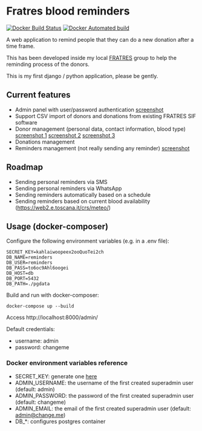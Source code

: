 # Fratres blood reminders

[![Docker Build Status](https://img.shields.io/docker/build/gionn/blood-reminders.svg)]() [![Docker Automated build](https://img.shields.io/docker/automated/gionn/blood-reminders.svg)]()

A web application to remind people that they can do a new donation after a time frame.

This has been developed inside my local [FRATRES](http://www.fratres.org) group to help the reminding process of the donors.

This is my first django / python application, please be gently.

## Current features

* Admin panel with user/password authentication [screenshot](screenshots/admin-home.jpeg)
* Support CSV import of donors and donations from existing FRATRES SIF software
* Donor management (personal data, contact information, blood type) [screenshot 1](screenshots/donors-list.jpeg) [screenshot 2](screenshots/donors-edit-1.jpeg) [screenshot 3](screenshots/donors-edit-2.jpeg)
* Donations management
* Reminders management (not really sending any reminder) [screenshot](screenshots/create-reminder.jpeg)

## Roadmap

* Sending personal reminders via SMS
* Sending personal reminders via WhatsApp
* Sending reminders automatically based on a schedule
* Sending reminders based on current blood availability (https://web2.e.toscana.it/crs/meteo/)

## Usage (docker-composer)

Configure the following environment variables (e.g. in a .env file):

```
SECRET_KEY=kahlaiwoopeex2ooQuoTei2ch
DB_NAME=reminders
DB_USER=reminders
DB_PASS=to6oc9Ahl6oogei
DB_HOST=db
DB_PORT=5432
DB_PATH=./pgdata
```

Build and run with docker-composer:

    docker-compose up --build

Access http://localhost:8000/admin/

Default credentials:

* username: admin
* password: changeme

### Docker environment variables reference

* SECRET_KEY: generate one [here](https://www.miniwebtool.com/django-secret-key-generator/)
* ADMIN_USERNAME: the username of the first created superadmin user (default: admin)
* ADMIN_PASSWORD: the password of the first created superadmin user (default: changeme)
* ADMIN_EMAIL: the email of the first created superadmin user (default: admin@change.me)
* DB_*: configures postgres container
